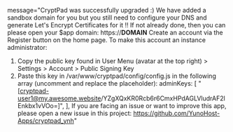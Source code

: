 message="CryptPad was successfully upgraded :)
We have added a sandbox domain for you but you still need to configure your DNS and generate Let's Encrypt Certificates for it !!
If not already done, then you can please open your $app domain: https://__DOMAIN__
Create an account via the Register button on the home page. To make this account an instance administrator:
1. Copy the public key found in User Menu (avatar at the top right) > Settings > Account > Public Signing Key
2. Paste this key in /var/www/cryptpad/config/config.js in the following array (uncomment and replace the placeholder):
adminKeys: [
        "[cryptpad-user1@my.awesome.website/YZgXQxKR0Rcb6r6CmxHPdAGLVludrAF2lEnkbx1vVOo=]",
],
If you are facing an issue or want to improve this app, please open a new issue in this project: https://github.com/YunoHost-Apps/cryptpad_ynh"
